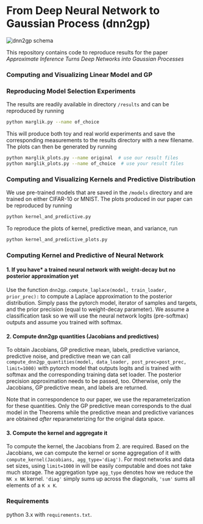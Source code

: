 # From Deep Neural Network to Gaussian Process (dnn2gp)
![dnn2gp schema](https://github.com/team-approx-bayes/dnn2gp/blob/master/figures/dnn2gp_schema.png)

This repository contains code to reproduce results for the paper *Approximate Inference Turns Deep Networks into Gaussian Processes*

### Computing and Visualizing Linear Model and GP

### Reproducing Model Selection Experiments

The results are readily available in directory `/results` and can be reproduced by running
```bash
python marglik.py --name of_choice
```

This will produce both toy and real world experiments and save the corresponding measurements
to the results directory with a new filename. The plots can then be generated by running
```bash
python marglik_plots.py --name original  # use our result files
python marglik_plots.py --name of_choice  # use your result files
```

### Computing and Visualizing Kernels and Predictive Distribution

We use pre-trained models that are saved in the `/models` directory and are trained on 
either CIFAR-10 or MNIST. The plots produced in our paper can be reproduced by running
```bash
python kernel_and_predictive.py
```
To reproduce the plots of kernel, predictive mean, and variance, run
```bash
python kernel_and_predictive_plots.py
``` 

### Computing Kernel and Predictive of Neural Network

#### 1. If you have* a trained neural network with weight-decay but no posterior approximation yet
Use the function `dnn2gp.compute_laplace(model, train_loader, prior_prec):` to compute a
Laplace approximation to the posterior distribution. Simply pass the pytorch model, iterator of
samples and targets, and the prior precision (equal to weight-decay parameter). We assume a 
classification task so we will use the neural network logits (pre-softmax) outputs and
assume you trained with softmax.

#### 2. Compute dnn2gp quantities (Jacobians and predictives)

To obtain Jacobians, GP predictive mean, labels, predictive variance, predictive noise, 
and predictive mean we can call `compute_dnn2gp_quantities(model, data_loader, post_prec=post_prec, limit=1000)`
with pytorch model that outputs logits and is trained with softmax and the corresponding training
data set loader. The posterior precision approximation needs to be passed, too. Otherwise,
only the Jacobians, GP predictive mean, and labels are returned.

Note that in correspondence to our paper, we use the reparameterization for these quantities.
Only the GP predictive mean corresponds to the dual model in the Theorems while the 
predictive mean and predictive variances are obtained *after* reparameterizing for 
the original data space.

#### 3. Compute the kernel and aggregate it

To compute the kernel, the Jacobians from 2. are required. Based on the Jacobians,
we can compute the kernel or some aggregation of it with `compute_kernel(Jacobians, agg_type='diag')`.
For most networks and data set sizes, using `limit=1000` in will be easily computable and does not
take much storage. The aggregation type `agg_type` denotes how we reduce the `NK x NK` kernel.
`'diag'` simply sums up across the diagonals, `'sum'` sums all elements of a `K x K`.


### Requirements

python 3.x with `requirements.txt`.
